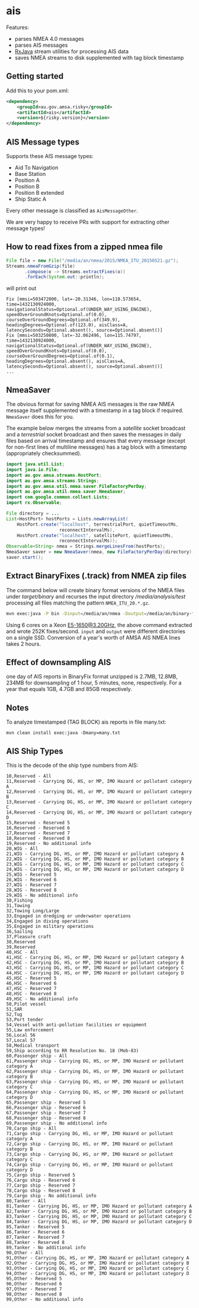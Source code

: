 ais
=========

Features:

* parses NMEA 4.0 messages
* parses AIS messages
* [RxJava](https://github.com/ReactiveX/RxJava) stream utilities for processing AIS data
* saves NMEA streams to disk supplemented with tag block timestamp

Getting started
--------------------
Add this to your pom.xml:
```xml
<dependency>
    <groupId>au.gov.amsa.risky</groupId>
    <artifactId>ais</artifactId>
    <version>${risky.version}</version>
</dependency>
```

AIS Message types
-------------------
Supports these AIS message types:

* Aid To Navigation
* Base Station
* Position A
* Position B
* Position B extended
* Ship Static A

Every other message is classified as ```AisMessageOther```. 

We are very happy to receive PRs with support for extracting other message types!

How to read fixes from a zipped nmea file
-------------------------------------------
```java
File file = new File("/media/an/nmea/2015/NMEA_ITU_20150521.gz");
Streams.nmeaFromGzip(file)
       .compose(o -> Streams.extractFixes(o))
       .forEach(System.out::println);
```

will print out 
```
Fix [mmsi=503472000, lat=-20.31346, lon=118.573654, time=1432130924000, navigationalStatus=Optional.of(UNDER_WAY_USING_ENGINE), speedOverGroundKnots=Optional.of(0.0), courseOverGroundDegrees=Optional.of(349.9), headingDegrees=Optional.of(123.0), aisClass=A, latencySeconds=Optional.absent(), source=Optional.absent()]
Fix [mmsi=503250800, lat=-32.062496, lon=115.74797, time=1432130924000, navigationalStatus=Optional.of(UNDER_WAY_USING_ENGINE), speedOverGroundKnots=Optional.of(0.0), courseOverGroundDegrees=Optional.of(0.1), headingDegrees=Optional.absent(), aisClass=A, latencySeconds=Optional.absent(), source=Optional.absent()]
...
```


NmeaSaver
-----------
The obvious format for saving NMEA AIS messages is the raw NMEA message itself supplemented with a 
timestamp in a tag block if required. ```NmeaSaver``` does this for you.

The example below merges the streams from a *satellite* socket broadcast and a *terrestrial* socket
broadcast and then saves the messages in daily files based on arrival timestamp and ensures that 
every message (except for non-first lines of multiline messages) has a tag block with a timestamp (appropriately checksummed).

```java
import java.util.List;
import java.io.File;
import au.gov.amsa.streams.HostPort;
import au.gov.amsa.streams.Strings;
import au.gov.amsa.util.nmea.saver.FileFactoryPerDay;
import au.gov.amsa.util.nmea.saver.NmeaSaver;
import com.google.common.collect.Lists;
import rx.Observable;

File directory = ...
List<HostPort> hostPorts = Lists.newArrayList(
    HostPort.create("localhost", terrestrialPort, quietTimeoutMs,
					reconnectIntervalMs),
	HostPort.create("localhost", satellitePort, quietTimeoutMs,
					reconnectIntervalMs));
Observable<String> nmea = Strings.mergeLinesFrom(hostPorts);
NmeaSaver saver = new NmeaSaver(nmea, new FileFactoryPerDay(directory));
saver.start();
```

Extract BinaryFixes (.track) from NMEA zip files
-------------------------------------------------
The command below will create binary format versions of the NMEA files under *target/binary* and recurses the 
input directory */media/analysis/test* processing all files matching the pattern ```NMEA_ITU_20.*.gz```. 

```bash
mvn exec:java -P bin -Dinput=/media/an/nmea -Doutput=/media/an/binary-fixes-all -Dpattern='NMEA_ITU_20.*.gz' -Dby=month|year
```
Using 6 cores on a Xeon E5-1650@3.20GHz, the above command extracted and wrote 252K fixes/second. 
```input``` and ```output``` were different directories on a single SSD. Conversion of a year's worth of AMSA AIS NMEA lines 
takes 2 hours.

Effect of downsampling AIS
-------------------------------

one day of AIS reports in BinaryFix format unzipped is 2.7MB, 12.8MB, 234MB for downsampling of 
1 hour, 5 minutes, none, respectively. 
For a year that equals 1GB, 4.7GB and 85GB respectively.

Notes
---------
To analyze timestamped (TAG BLOCK) ais reports in file many.txt:

```mvn clean install exec:java -Dmany=many.txt```

AIS Ship Types
-----------------
This is the decode of the ship type numbers from AIS:

```
10,Reserved - All
11,Reserved - Carrying DG, HS, or MP, IMO Hazard or pollutant category A
12,Reserved - Carrying DG, HS, or MP, IMO Hazard or pollutant category B
13,Reserved - Carrying DG, HS, or MP, IMO Hazard or pollutant category C
14,Reserved - Carrying DG, HS, or MP, IMO Hazard or pollutant category D
15,Reserved - Reserved 5
16,Reserved - Reserved 6
17,Reserved - Reserved 7
18,Reserved - Reserved 8
19,Reserved - No additional info
20,WIG - All
21,WIG - Carrying DG, HS, or MP, IMO Hazard or pollutant category A
22,WIG - Carrying DG, HS, or MP, IMO Hazard or pollutant category B
23,WIG - Carrying DG, HS, or MP, IMO Hazard or pollutant category C
24,WIG - Carrying DG, HS, or MP, IMO Hazard or pollutant category D
25,WIG - Reserved 5
26,WIG - Reserved 6
27,WIG - Reserved 7
28,WIG - Reserved 8
29,WIG - No additional info
30,Fishing
31,Towing
32,Towing Long/Large
33,Engaged in dredging or underwater operations
34,Engaged in diving operations
35,Engaged in military operations
36,Sailing
37,Pleasure craft
38,Reserved
39,Reserved
40,HSC - All
41,HSC - Carrying DG, HS, or MP, IMO Hazard or pollutant category A
42,HSC - Carrying DG, HS, or MP, IMO Hazard or pollutant category B
43,HSC - Carrying DG, HS, or MP, IMO Hazard or pollutant category C
44,HSC - Carrying DG, HS, or MP, IMO Hazard or pollutant category D
45,HSC - Reserved 5
46,HSC - Reserved 6
47,HSC - Reserved 7
48,HSC - Reserved 8
49,HSC - No additional info
50,Pilot vessel
51,SAR
52,Tug
53,Port tender
54,Vessel with anti-pollution facilities or equipment
55,Law enforcement
56,Local 56
57,Local 57
58,Medical transport
59,Ship according to RR Resolution No. 18 (Mob-83)
60,Passenger ship - All
61,Passenger ship - Carrying DG, HS, or MP, IMO Hazard or pollutant category A
62,Passenger ship - Carrying DG, HS, or MP, IMO Hazard or pollutant category B
63,Passenger ship - Carrying DG, HS, or MP, IMO Hazard or pollutant category C
64,Passenger ship - Carrying DG, HS, or MP, IMO Hazard or pollutant category D
65,Passenger ship - Reserved 5
66,Passenger ship - Reserved 6
67,Passenger ship - Reserved 7
68,Passenger ship - Reserved 8
69,Passenger ship - No additional info
70,Cargo ship - All
71,Cargo ship - Carrying DG, HS, or MP, IMO Hazard or pollutant category A
72,Cargo ship - Carrying DG, HS, or MP, IMO Hazard or pollutant category B
73,Cargo ship - Carrying DG, HS, or MP, IMO Hazard or pollutant category C
74,Cargo ship - Carrying DG, HS, or MP, IMO Hazard or pollutant category D
75,Cargo ship - Reserved 5
76,Cargo ship - Reserved 6
77,Cargo ship - Reserved 7
78,Cargo ship - Reserved 8
79,Cargo ship - No additional info
80,Tanker - All
81,Tanker - Carrying DG, HS, or MP, IMO Hazard or pollutant category A
82,Tanker - Carrying DG, HS, or MP, IMO Hazard or pollutant category B
83,Tanker - Carrying DG, HS, or MP, IMO Hazard or pollutant category C
84,Tanker - Carrying DG, HS, or MP, IMO Hazard or pollutant category D
85,Tanker - Reserved 5
86,Tanker - Reserved 6
87,Tanker - Reserved 7
88,Tanker - Reserved 8
89,Tanker - No additional info
90,Other - All
91,Other - Carrying DG, HS, or MP, IMO Hazard or pollutant category A
92,Other - Carrying DG, HS, or MP, IMO Hazard or pollutant category B
93,Other - Carrying DG, HS, or MP, IMO Hazard or pollutant category C
94,Other - Carrying DG, HS, or MP, IMO Hazard or pollutant category D
95,Other - Reserved 5
96,Other - Reserved 6
97,Other - Reserved 7
98,Other - Reserved 8
99,Other - No additional info
```


